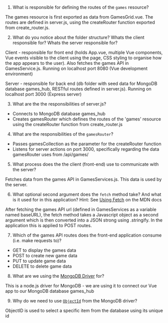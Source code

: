1. What is responsible for defining the routes of the `games` resource?

The games resource is first exported as data from GamesGrid.vue. The routes are defined in server.js, using the createRouter function exported from create_router.js.

2. What do you notice about the folder structure?  Whats the client responsible for? Whats the server responsible for?

Client - responsible for front end (holds App.vue, multiple Vue components, Vue events visible to the client using the page, CSS styling to organise how the app appears to the user). Also fetches the games API in GamesService.js. Running on localhost port 8080 (Vue development environment)

Server - responsible for back end (db folder with seed data for MongoDB database games_hub, RESTful routes defined in server.js). Running on localhost port 3000 (Express server)

3. What are the the responsibilities of server.js?

- Connects to MongoDB database games_hub
- Creates gamesRouter which defines the routes of the 'games' resource using the createRouter function from create_router.js

4. What are the responsibilities of the `gamesRouter`?

- Passes gamesCollection as the parameter for the createRouter function
- Listens for server actions on port 3000, specifically regarding the data gamesRouter uses from /api/games/ 

5. What process does the the client (front-end) use to communicate with the server?

Fetches data from the games API in GamesServices.js. This data is used by the server.

6. What optional second argument does the `fetch` method take? And what is it used for in this application? Hint: See [Using Fetch](https://developer.mozilla.org/en-US/docs/Web/API/Fetch_API/Using_Fetch) on the MDN docs

After fetching the games API url (defined in GamesServices as a variable named baseURL), the fetch method takes a Javascript object as a second argument which is then converted into a JSON strong using .stringify. In the application this is applied to POST routes.

7. Which of the games API routes does the front-end application consume (i.e. make requests to)?

- GET to display the games data
- POST to create new game data
- PUT to update game data
- DELETE to delete game data

8. What are we using the [MongoDB Driver](http://mongodb.github.io/node-mongodb-native/) for?

This is a node.js driver for MongoDB - we are using it to connect our Vue app to our MongoDB database games_hub

9. Why do we need to use [`ObjectId`](https://mongodb.github.io/node-mongodb-native/api-bson-generated/objectid.html) from the MongoDB driver?

ObjectID is used to select a specific item from the database using its unique id